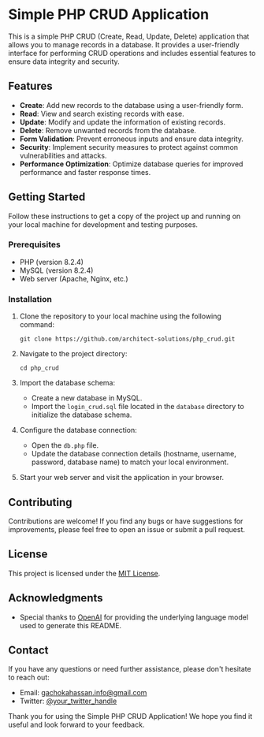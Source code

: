 # Simple PHP CRUD Application

This is a simple PHP CRUD (Create, Read, Update, Delete) application that allows you to manage records in a database. It provides a user-friendly interface for performing CRUD operations and includes essential features to ensure data integrity and security.

## Features

- **Create**: Add new records to the database using a user-friendly form.
- **Read**: View and search existing records with ease.
- **Update**: Modify and update the information of existing records.
- **Delete**: Remove unwanted records from the database.
- **Form Validation**: Prevent erroneous inputs and ensure data integrity.
- **Security**: Implement security measures to protect against common vulnerabilities and attacks.
- **Performance Optimization**: Optimize database queries for improved performance and faster response times.

## Getting Started

Follow these instructions to get a copy of the project up and running on your local machine for development and testing purposes.

### Prerequisites

- PHP (version 8.2.4)
- MySQL (version 8.2.4)
- Web server (Apache, Nginx, etc.)

### Installation

1. Clone the repository to your local machine using the following command:

   ```
   git clone https://github.com/architect-solutions/php_crud.git
   ```

2. Navigate to the project directory:

   ```
   cd php_crud
   ```

3. Import the database schema:

   - Create a new database in MySQL.
   - Import the `login_crud.sql` file located in the `database` directory to initialize the database schema.

4. Configure the database connection:

   - Open the `db.php` file.
   - Update the database connection details (hostname, username, password, database name) to match your local environment.

5. Start your web server and visit the application in your browser.

## Contributing

Contributions are welcome! If you find any bugs or have suggestions for improvements, please feel free to open an issue or submit a pull request.

## License

This project is licensed under the [MIT License](LICENSE).

## Acknowledgments

- Special thanks to [OpenAI](https://openai.com/) for providing the underlying language model used to generate this README.

## Contact

If you have any questions or need further assistance, please don't hesitate to reach out:

- Email: [gachokahassan.info@gmail.com](mailto:gachokahassan.info@gmail.com)
- Twitter: [@your_twitter_handle](https://twitter.com/your_twitter_handle)

Thank you for using the Simple PHP CRUD Application! We hope you find it useful and look forward to your feedback.